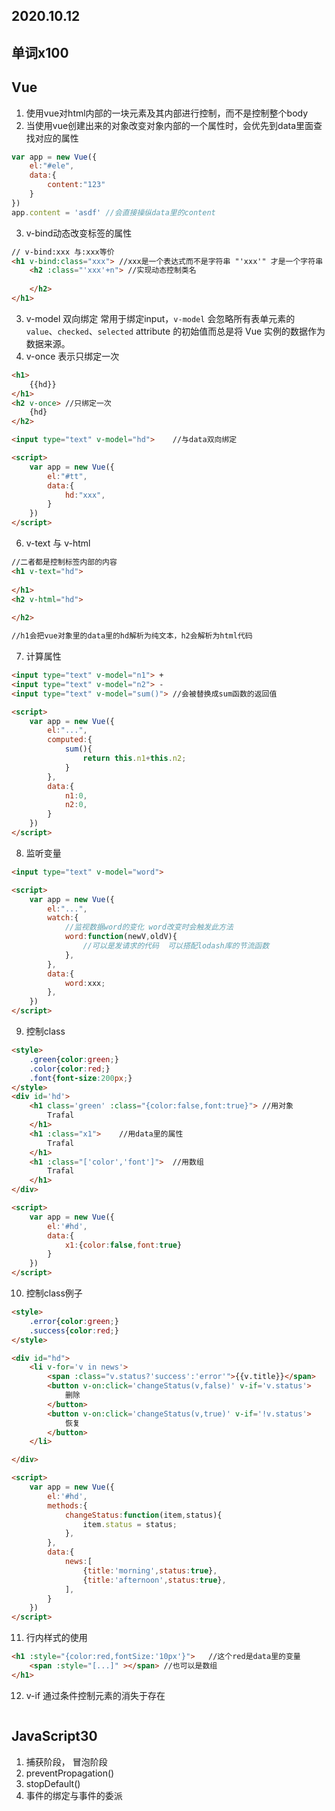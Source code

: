 ## 2020.10.12

## 单词x100

## Vue

1. 使用vue对html内部的一块元素及其内部进行控制，而不是控制整个body
2. 当使用vue创建出来的对象改变对象内部的一个属性时，会优先到data里面查找对应的属性

```js
var app = new Vue({
    el:"#ele",
    data:{
        content:"123"
    }
})
app.content = 'asdf' //会直接操纵data里的content
```

3. v-bind动态改变标签的属性	

```html
// v-bind:xxx 与:xxx等价
<h1 v-bind:class="xxx"> //xxx是一个表达式而不是字符串 "'xxx'" 才是一个字符串
	<h2 :class="'xxx'+n"> //实现动态控制类名
        
    </h2>    
</h1>

```



3. v-model 双向绑定  常用于绑定input，`v-model` 会忽略所有表单元素的 `value`、`checked`、`selected` attribute 的初始值而总是将 Vue 实例的数据作为数据来源。
4. v-once 表示只绑定一次

```html
<h1>
    {{hd}}
</h1>
<h2 v-once>	//只绑定一次
    {hd}
</h2>

<input type="text" v-model="hd">	//与data双向绑定

<script>
	var app = new Vue({
        el:"#tt",
        data:{
        	hd:"xxx",
        }
    })
</script>
```

6. v-text 与 v-html

```html
//二者都是控制标签内部的内容
<h1 v-text="hd">
    
</h1>
<h2 v-html="hd">
    
</h2>

//h1会把vue对象里的data里的hd解析为纯文本，h2会解析为html代码
```

7. 计算属性

```html
<input type="text" v-model="n1"> +
<input type="text" v-model="n2"> -
<input type="text" v-model="sum()">	//会被替换成sum函数的返回值

<script>
	var app = new Vue({
        el:"...",
        computed:{
            sum(){
                return this.n1+this.n2;
            }
        },
        data:{
            n1:0,
            n2:0,
        }
    })
</script>
```

8. 监听变量

```html
<input type="text" v-model="word">

<script>
	var app = new Vue({
        el:"...",
        watch:{
            //监视数据word的变化 word改变时会触发此方法
            word:function(newV,oldV){
                //可以是发请求的代码  可以搭配lodash库的节流函数
            },
        },
        data:{
            word:xxx;
        },
    })
</script>
```

9. 控制class

```html
<style>
    .green{color:green;}
    .color{color:red;}
    .font{font-size:200px;}
</style>
<div id='hd'>
    <h1 class='green' :class="{color:false,font:true}">	//用对象
        Trafal
    </h1>
    <h1 :class="x1">	//用data里的属性
        Trafal
    </h1>
    <h1 :class="['color','font']">	//用数组
        Trafal
    </h1>
</div>

<script>
	var app = new Vue({
        el:'#hd',
        data:{
            x1:{color:false,font:true}
        }
    })
</script>
```

10. 控制class例子

```html
<style>
	.error{color:green;}
    .success{color:red;}
</style>

<div id="hd">
    <li v-for='v in news'>
    	<span :class="v.status?'success':'error'">{{v.title}}</span>
        <button v-on:click='changeStatus(v,false)' v-if='v.status'>
        	删除
    	</button>
    	<button v-on:click='changeStatus(v,true)' v-if='!v.status'>
    		恢复
    	</button>
    </li>

</div>

<script>
	var app = new Vue({
        el:'#hd',
        methods:{
            changeStatus:function(item,status){
                item.status = status;
            },
        },
        data:{
            news:[
                {title:'morning',status:true},
                {title:'afternoon',status:true},                
            ],
        }
    })
</script>
```

11. 行内样式的使用

```html
<h1 :style="{color:red,fontSize:'10px'}">	//这个red是data里的变量
    <span :style="[...]" ></span> //也可以是数组
</h1>
```

12. v-if 通过条件控制元素的消失于存在

```html

```

## JavaScript30

1. 捕获阶段， 冒泡阶段
2. preventPropagation()
3. stopDefault()
4. 事件的绑定与事件的委派
















